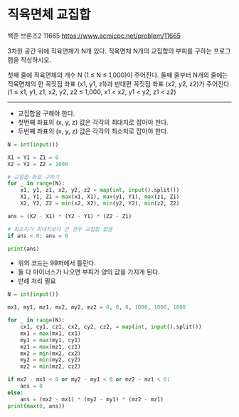 # 직육면체 교집합

백준 브론즈2 11665
https://www.acmicpc.net/problem/11665

3차원 공간 위에 직육면체가 N개 있다. 직육면체 N개의 교집합의 부피를 구하는 프로그램을 작성하시오.

첫째 줄에 직육면체의 개수 N (1 ≤ N ≤ 1,000)이 주어진다. 둘째 줄부터 N개의 줄에는 직육면체의 한 꼭짓점 좌표 (x1, y1, z1)과 반대편 꼭짓점 좌표 (x2, y2, z2)가 주어진다. (1 ≤
x1, y1, z1, x2, y2, z2 ≤ 1,000, x1 < x2, y1 < y2, z1 < z2)

---

* 교집합을 구해야 한다.
* 첫번째 좌표의 (x, y, z) 값은 각각의 최대치로 잡아야 한다.
* 두번째 좌표의 (x, y, z) 값은 각각의 최소치로 잡아야 한다.

```python
N = int(input())

X1 = Y1 = Z1 = 0
X2 = Y2 = Z2 = 1000

# 교집합 좌표 구하기
for _ in range(N):
    x1, y1, z1, x2, y2, z2 = map(int, input().split())
    X1, Y1, Z1 = max(x1, X1), max(y1, Y1), max(z1, Z1)
    X2, Y2, Z2 = min(x2, X2), min(y2, Y2), min(z2, Z2)

ans = (X2 - X1) * (Y2 - Y1) * (Z2 - Z1)

# 최소치가 최대치보다 큰 경우 교집합 없음
if ans < 0: ans = 0

print(ans)
```

* 위의 코드는 99퍼에서 틀린다.
* 둘 다 마이너스가 나오면 부피가 양의 값을 가지게 된다.
* 반례 처리 필요

```python
N = int(input())

mx1, my1, mz1, mx2, my2, mz2 = 0, 0, 0, 1000, 1000, 1000

for _ in range(N):
    cx1, cy1, cz1, cx2, cy2, cz2, = map(int, input().split())
    mx1 = max(mx1, cx1)
    my1 = max(my1, cy1)
    mz1 = max(mz1, cz1)
    mx2 = min(mx2, cx2)
    my2 = min(my2, cy2)
    mz2 = min(mz2, cz2)

if mx2 - mx1 < 0 or my2 - my1 < 0 or mz2 - mz1 < 0:
    ans = 0
else:
    ans = (mx2 - mx1) * (my2 - my1) * (mz2 - mz1)
print(max(0, ans))

```